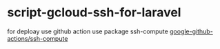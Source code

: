 # script-gcloud-ssh-for-laravel
for deploay use github action use package ssh-compute [google-github-actions/ssh-compute](https://github.com/google-github-actions/ssh-compute)
